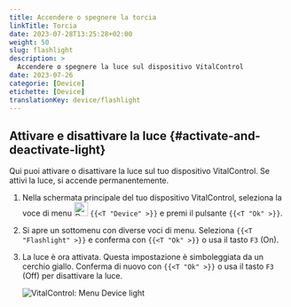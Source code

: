 ```yaml
---
title: Accendere o spegnere la torcia
linkTitle: Torcia
date: 2023-07-28T13:25:28+02:00
weight: 50
slug: flashlight
description: >
  Accendere o spegnere la luce sul dispositivo VitalControl
date: 2023-07-26
categorie: [Device]
etichette: [Device]
translationKey: device/flashlight
---
```

## Attivare e disattivare la luce {#activate-and-deactivate-light}

Qui puoi attivare o disattivare la luce sul tuo dispositivo VitalControl. Se attivi la luce, si accende permanentemente.

1. Nella schermata principale del tuo dispositivo VitalControl, seleziona la voce di menu <img src="/icons/device.svg" width="25" align="bottom" alt="Device" /> `{{<T "Device" >}}` e premi il pulsante `{{<T "Ok" >}}`.

2. Si apre un sottomenu con diverse voci di menu. Seleziona `{{<T "Flashlight" >}}` e conferma con `{{<T "Ok" >}}` o usa il tasto `F3` (On).

3. La luce è ora attivata. Questa impostazione è simboleggiata da un cerchio giallo. Conferma di nuovo con `{{<T "Ok" >}}` o usa il tasto `F3` (Off) per disattivare la luce.

   ![VitalControl: Menu Device light](../images/light.png "Attivare e disattivare la luce")
